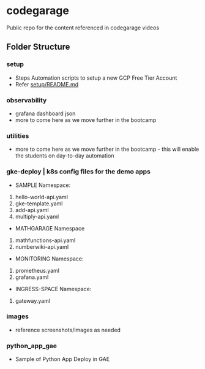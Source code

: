 # codegarage
Public repo for the content referenced in codegarage videos

## Folder Structure

### setup
- Steps Automation scripts to setup a new GCP Free Tier Account
- Refer [setup/README.md](setup/README.md)

### observability
- grafana dashboard json
- more to come here as we move further in the bootcamp

### utilities
- more to come here as we move further in the bootcamp - this will enable the students on day-to-day automation

### gke-deploy | k8s config files for the demo apps
- SAMPLE Namespace:
1. hello-world-api.yaml
2. gke-template.yaml
3. add-api.yaml
4. multiply-api.yaml
- MATHGARAGE Namespace
1. mathfunctions-api.yaml
2. numberwiki-api.yaml
- MONITORING Namespace:
1. prometheus.yaml
2. grafana.yaml
- INGRESS-SPACE Namespace:
1. gateway.yaml

### images
- reference screenshots/images as needed

### python_app_gae
- Sample of Python App Deploy in GAE